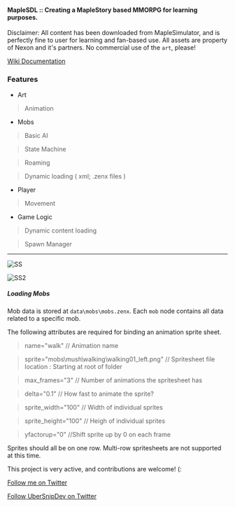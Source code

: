 #### MapleSDL :: Creating a MapleStory based MMORPG for learning purposes.

Disclaimer: All content has been downloaded from MapleSimulator, and is perfectly fine to user for learning and fan-based use. All assets are property of Nexon and it's partners. No commercial use of the `art`, please!

[Wiki Documentation](https://github.com/ZenXChaos/MapleStorySDLCPP/wiki)

### Features

* Art

> Animation

* Mobs

> Basic AI

> State Machine

> Roaming

> Dynamic loading ( xml; .zenx files )

* Player

> Movement

* Game Logic

> Dynamic content loading

> Spawn Manager

---

![SS](https://raw.githubusercontent.com/ZenXChaos/MapleStorySDLCPP/master/SS.gif)

![SS2](https://raw.githubusercontent.com/ZenXChaos/MapleStorySDLCPP/master/SS2.gif)

##### Loading Mobs

Mob data is stored at `data\mobs\mobs.zenx`. Each `mob` node contains all data related to a specific mob.

The following attributes are required for binding an animation sprite sheet.

> name="walk" // Animation name

> sprite="mobs\mush\walking\walking01_left.png" // Spritesheet file location : Starting at root of folder

> max_frames="3" // Number of animations the spritesheet has

> delta="0.1" // How fast to animate the sprite?

> sprite_width="100" // Width of individual sprites

> sprite_height="100" // Heigh of individual sprites

> yfactorup="0" //Shift sprite up by 0 on each frame

Sprites should all be on one row. Multi-row spritesheets are not supported at this time.


This project is very active, and contributions are welcome! (:

[Follow me on Twitter](https://twitter.com/ZenXChaos)

[Follow UberSnipDev on Twitter](https://twitter.com/UberSnipDev)